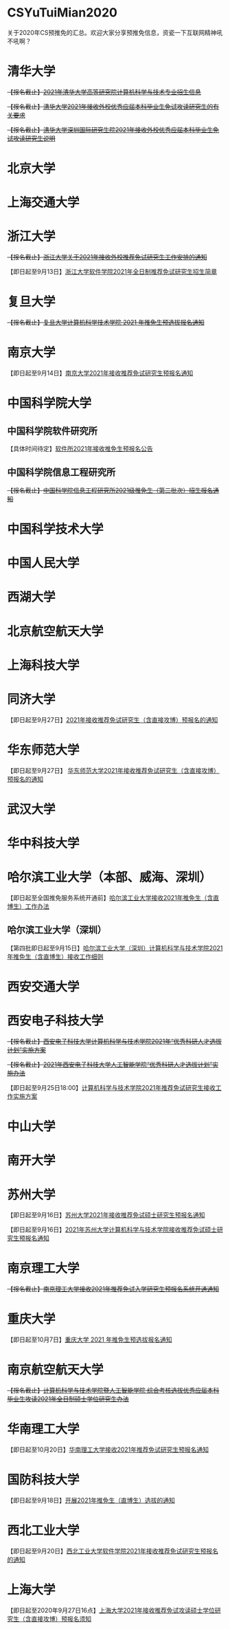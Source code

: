 # CSYuTuiMian2020
关于2020年CS预推免的汇总。欢迎大家分享预推免信息，资瓷一下互联网精神吼不吼啊？

# 清华大学

~~【报名截止】[2021年清华大学高等研究院计算机科学与技术专业招生信息](http://www.castu.tsinghua.edu.cn/publish/cas/921/index.html)~~

~~【报名截止】[清华大学2021年接收外校优秀应届本科毕业生免试攻读研究生的有关要求](http://yz.tsinghua.edu.cn/publish/yjszs/8562/2020/20200820111541626499805/20200820111541626499805_.html)~~

~~【报名截止】[清华大学深圳国际研究生院2021年接收外校优秀应届本科毕业生免试攻读研究生说明](https://www.sigs.tsinghua.edu.cn/zsjz/115254.jhtml)~~

# 北京大学

# 上海交通大学

# 浙江大学
~~【报名截止】[浙江大学关于2021年接收外校推荐免试研究生工作安排的通知](http://grs.zju.edu.cn/yjszs/redir.php?catalog_id=130678&object_id=217504)~~

【即日起至9月13日】[浙江大学软件学院2021年全日制推荐免试研究生招生简章](http://www.cst.zju.edu.cn/2020/0809/c36206a2175279/page.htm)

# 复旦大学
~~【报名截止】[复旦大学计算机科学技术学院 2021 年推免生预选拔报名通知](http://www.cs.fudan.edu.cn/?p=31102)~~

# 南京大学

【即日起至9月14日】[南京大学2021年接收推荐免试研究生预报名通知](https://grawww.nju.edu.cn/76/e0/c905a489184/page.htm)

# 中国科学院大学

## 中国科学院软件研究所
【具体时间待定】[软件所2021年接收推免生预报名公告](http://www.iscas.ac.cn/yjsjy2016/zsxx2016/202008/t20200826_5677094.html)

## 中国科学院信息工程研究所
~~【报名截止】[中国科学院信息工程研究所2021级推免生（第二批次）招生报名通知](http://www.iie.cas.cn/yjsjy_101173/yjszxtz/202007/t20200731_5648753.html)~~

# 中国科学技术大学

# 中国人民大学

# 西湖大学

# 北京航空航天大学

# 上海科技大学

# 同济大学
【即日起至9月27日】[2021年接收推荐免试研究生（含直接攻博）预报名的通知](https://yz.tongji.edu.cn/info/1010/1969.htm)

# 华东师范大学
【即日起至9月27日】 [华东师范大学2021年接收推荐免试研究生（含直接攻博）预报名的通知](https://mp.weixin.qq.com/s/ETmnAMKTB6WmQHy4Srx8bQ)

# 武汉大学

# 华中科技大学

# 哈尔滨工业大学（本部、威海、深圳）
【即日起至全国推免服务系统开通前】[哈尔滨工业大学接收2021年推免生（含直博生）工作办法](http://yzb.hit.edu.cn/2020/0713/c8822a243957/pagem.htm)

## 哈尔滨工业大学（深圳）
【第四批即日起至9月15日】[哈尔滨工业大学（深圳）计算机科学与技术学院2021年推免生（含直博生）接收工作细则](http://cs.hitsz.edu.cn/info/1029/2472.htm)

# 西安交通大学

# 西安电子科技大学

~~【报名截止】[西安电子科技大学计算机科学与技术学院2021年“优秀科研人才选拔计划”实施方案](https://cs.xidian.edu.cn/info/1003/9222.htm)~~

~~【报名截止】[2021年西安电子科技大学人工智能学院“优秀科研人才选拔计划”实施办法](http://sai.xidian.edu.cn/info/1106/5161.htm)~~

【即日起至9月25日18:00】[计算机科学与技术学院2021年推荐免试研究生接收工作实施方案](https://cs.xidian.edu.cn/info/1003/9592.htm)

# 中山大学

# 南开大学

# 苏州大学
【即日起至9月16日】[苏州大学2021年接收推荐免试硕士研究生预报名通知](http://oese.suda.edu.cn/cc/70/c9426a380016/page.htm)

【即日起至9月16日】[2021年苏州大学计算机科学与技术学院接收推荐免试硕士研究生预报名通知](http://scst.suda.edu.cn/18/64/c11205a399460/page.htm)

# 南京理工大学
~~【报名截止】[南京理工大学接收2021年推荐免试入学研究生预报名系统开通通知](http://gs.njust.edu.cn/95/78/c4568a234872/page.htm)~~

# 重庆大学
【即日起至10月7日】[重庆大学 2021 年推免生预选拔报名通知](http://yz.cqu.edu.cn/news/2020-06/1540.html)

# 南京航空航天大学
~~【报名截止】[计算机科学与技术学院暨人工智能学院 综合考核选拔优秀应届本科毕业生攻读2021年全日制硕士学位研究生办法](http://cs.nuaa.edu.cn/2020/0630/c10851a206415/page.htm)~~

# 华南理工大学
【即日起至10月20日】[华南理工大学接收2021年推荐免试研究生预报名通知](http://admission.scut.edu.cn/2020/0826/c17533a395614/page.htm?tdsourcetag=s_pctim_aiomsg)

# 国防科技大学
【即日起至9月18日】[开展2021年推免生（直博生）选拔的通知](https://www.nudt.edu.cn/xwgg/tzgg/ae7d25dc501743f79040d4009ba3cd66.htm)

# 西北工业大学
【即日起至9月20日】[西北工业大学软件学院2021年接收推荐免试研究生预报名的通知](http://ruanjian.nwpu.edu.cn/info/1140/7370.htm)

# 上海大学
【即日起至2020年9月27日16点】[上海大学2021年接收推荐免试攻读硕士学位研究生（含直接攻博）预报名须知](https://mp.weixin.qq.com/s/UYZdBOAiSVmg_T6x2W_hNQ)
